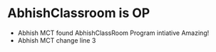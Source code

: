 # AbhishClassroom is OP
- Abhish MCT found AbhishClassRoom Program intiative Amazing!
- Abhish MCT change line 3
